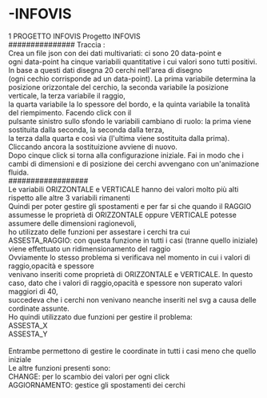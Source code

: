 # -INFOVIS
1 PROGETTO INFOVIS
Progetto INFOVIS <br/>
###############
Traccia : <br/>
Crea un file json con dei dati multivariati: ci sono 20 data-point e 
<br/>ogni data-point ha cinque variabili quantitative i cui valori sono 
tutti positivi. In base a questi dati disegna 20 cerchi nell'area di disegno 
<br/>(ogni cechio corrisponde ad un data-point). La prima variabile determina la 
<br/>posizione orizzontale del cerchio, la seconda variabile la posizione verticale, la terza variabile il raggio, 
<br/>la quarta variabile la lo spessore del bordo, e la quinta variabile la tonalità del riempimento. Facendo click con il 
<br/>pulsante sinistro sullo sfondo le variabili cambiano di ruolo: la prima viene sostituita dalla seconda, la seconda dalla terza, 
<br/>la terza dalla quarta e così via (l'ultima viene sostituita dalla prima). Cliccando ancora la sostituizione avviene di nuovo.
<br/> Dopo cinque click si torna alla configurazione iniziale. Fai in modo che i cambi di dimensioni e di posizione dei cerchi avvengano con un'animazione fluida.<br/>
##################<br/>
Le variabili ORIZZONTALE e VERTICALE hanno dei valori molto più alti rispetto alle altre 3 variabili rimanenti
<br/>
Quindi per poter gestire gli spostamenti e per far si che quando il RAGGIO assumesse le proprietà di 
ORIZZONTALE oppure VERTICALE potesse assumere delle dimensioni ragionevoli,
<br/>
ho utilizzato delle funzioni per assestare i cerchi tra cui <br/>
ASSESTA_RAGGIO: con questa funzione in tutti i casi (tranne quello iniziale) viene effettuato un ridimensionamento del raggio
<br/>
Ovviamente lo stesso problema si verificava nel momento in cui i valori di raggio,opacità e spessore<br/>
venivano inseriti come proprietà di ORIZZONTALE e VERTICALE. In questo caso, dato che i valori di raggio,opacità e spessore non superato valori maggiori di 40, 
<br/> succedeva che i cerchi non venivano neanche inseriti nel svg a causa delle cordinate assunte.
<br/> Ho quindi utilizzato due funzioni per gestire il problema: <br/>ASSESTA_X<br/>
ASSESTA_Y<br/>
<br/>Entrambe permettono di gestire le coordinate in tutti i casi meno che quello iniziale<br/>
Le altre funzioni presenti sono:<br/>
CHANGE: per lo scambio dei valori per ogni click
<br/>
AGGIORNAMENTO: gestice gli spostamenti dei cerchi
<br/>
